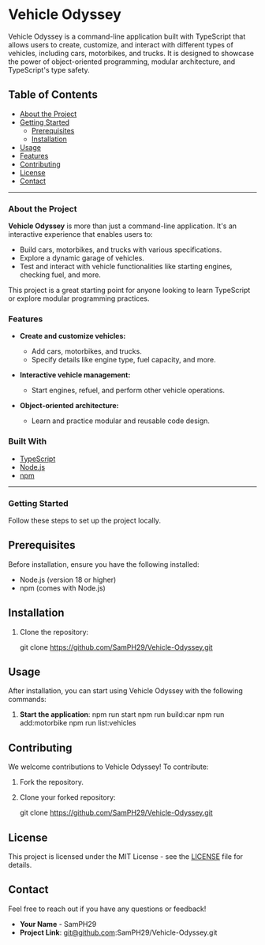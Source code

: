 # Vehicle Odyssey

Vehicle Odyssey is a command-line application built with TypeScript that allows users to create, customize, and interact with different types of vehicles, including cars, motorbikes, and trucks. It is designed to showcase the power of object-oriented programming, modular architecture, and TypeScript's type safety.

## Table of Contents

- [About the Project](#about-the-project)
- [Getting Started](#getting-started)
  - [Prerequisites](#prerequisites)
  - [Installation](#installation)
- [Usage](#usage)
- [Features](#features)
- [Contributing](#contributing)
- [License](#license)
- [Contact](#contact)

---

### About the Project

**Vehicle Odyssey** is more than just a command-line application. It's an interactive experience that enables users to:
- Build cars, motorbikes, and trucks with various specifications.
- Explore a dynamic garage of vehicles.
- Test and interact with vehicle functionalities like starting engines, checking fuel, and more.

This project is a great starting point for anyone looking to learn TypeScript or explore modular programming practices.

### Features

- **Create and customize vehicles:**
  - Add cars, motorbikes, and trucks.
  - Specify details like engine type, fuel capacity, and more.

- **Interactive vehicle management:**
  - Start engines, refuel, and perform other vehicle operations.

- **Object-oriented architecture:**
  - Learn and practice modular and reusable code design.

### Built With

- [TypeScript](https://www.typescriptlang.org/)
- [Node.js](https://nodejs.org/)
- [npm](https://www.npmjs.com/)

---

### Getting Started

Follow these steps to set up the project locally.

## Prerequisites

Before installation, ensure you have the following installed:
- Node.js (version 18 or higher)
- npm (comes with Node.js)

## Installation

1. Clone the repository:

   git clone https://github.com/SamPH29/Vehicle-Odyssey.git

## Usage

After installation, you can start using Vehicle Odyssey with the following commands:

1. **Start the application**:
   npm run start
   npm run build:car
   npm run add:motorbike
   npm run list:vehicles

## Contributing

We welcome contributions to Vehicle Odyssey! To contribute:

1. Fork the repository.
2. Clone your forked repository:

   git clone https://github.com/SamPH29/Vehicle-Odyssey.git

## License

This project is licensed under the MIT License - see the [LICENSE](LICENSE) file for details.

## Contact

Feel free to reach out if you have any questions or feedback!

- **Your Name** - SamPH29
- **Project Link**: git@github.com:SamPH29/Vehicle-Odyssey.git